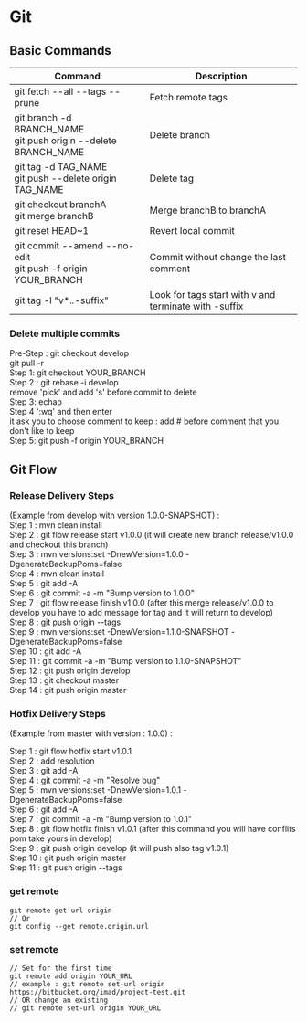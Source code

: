 # Git

## Basic Commands
| Command                                                              | Description                                           |
|----------------------------------------------------------------------|-------------------------------------------------------|
| git fetch --all --tags --prune                                       | Fetch remote tags                                     |
| git branch -d BRANCH_NAME <br/> git push origin --delete BRANCH_NAME | Delete branch                                         |
| git tag -d TAG_NAME <br/> git push --delete origin TAG_NAME          | Delete tag                                            |
| git checkout branchA <br/> git merge branchB                         | Merge branchB to branchA                              |
| git reset HEAD~1                                                     | Revert local commit                                   |
| git commit --amend --no-edit <br/> git push -f origin YOUR_BRANCH    | Commit without change the last comment                |
| git tag -l "v*.*.*-suffix"                                           | Look for tags start with v and terminate with -suffix |


### Delete multiple commits
Pre-Step : git checkout develop <br/>
git pull -r<br/>
Step 1: git checkout YOUR_BRANCH <br/>
Step 2 : git rebase -i develop <br/>
remove 'pick' and add 's' before commit to delete <br/>
Step 3:  echap <br/>
Step 4 ':wq' and then enter <br/>
it ask you to  choose comment to keep : add  # before comment that you don't like to keep <br/>
Step 5: git push -f origin YOUR_BRANCH <br/> 

## Git Flow

### Release Delivery Steps
(Example from develop with version 1.0.0-SNAPSHOT) : <br/>
Step 1 : mvn clean install <br/>
Step 2 : git flow release start v1.0.0 (it will create new branch release/v1.0.0 and checkout this branch) <br/>
Step 3 : mvn versions:set -DnewVersion=1.0.0 -DgenerateBackupPoms=false <br/>
Step 4 : mvn clean install <br/>
Step 5 : git add -A <br/>
Step 6 : git commit -a -m "Bump version to 1.0.0" <br/>
Step 7 : git flow release finish v1.0.0 (after this merge release/v1.0.0 to develop you have to add message for tag and it will return to develop) <br/>
Step 8 : git push origin --tags <br/>
Step 9 : mvn versions:set -DnewVersion=1.1.0-SNAPSHOT -DgenerateBackupPoms=false <br/>
Step 10 : git add -A <br/>
Step 11 : git commit -a -m "Bump version to 1.1.0-SNAPSHOT" <br/>
Step 12 : git push origin develop <br/>
Step 13 : git checkout master <br/>
Step 14 : git push origin master <br/>


### Hotfix Delivery Steps
(Example from master with version : 1.0.0) : <br/>

Step 1 : git flow hotfix start v1.0.1 <br/>
Step 2 : add resolution <br/>
Step 3 : git add -A <br/>
Step 4 : git commit -a -m "Resolve bug" <br/>
Step 5 : mvn versions:set -DnewVersion=1.0.1 -DgenerateBackupPoms=false <br/>
Step 6 : git add -A <br/>
Step 7 : git commit -a -m "Bump version to 1.0.1" <br/>
Step 8 : git flow hotfix finish v1.0.1 (after this command you will have conflits pom take yours in develop) <br/>
Step 9 : git push origin develop (it will push also tag v1.0.1) <br/>
Step 10 : git push origin master <br/>
Step 11 : git push origin --tags <br/>


### get remote 
    
    git remote get-url origin
    // Or 
    git config --get remote.origin.url

### set remote 
        
    // Set for the first time 
    git remote add origin YOUR_URL
    // example : git remote set-url origin https://bitbucket.org/imad/project-test.git
    // OR change an existing 
    // git remote set-url origin YOUR_URL
    